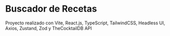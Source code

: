 # Buscador de Recetas

Proyecto realizado con Vite, React.js, TypeScript, TailwindCSS, Headless UI, Axios, Zustand, Zod y TheCocktailDB API
